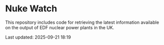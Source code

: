 # Nuke Watch

This repository includes code for retrieving the latest information available on the output of EDF nuclear power plants in the UK.

Last updated: 2025-09-21 18:19